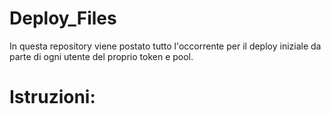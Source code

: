 # Deploy_Files

In questa repository viene postato tutto l'occorrente per il deploy iniziale da parte di ogni utente del proprio token e pool.

# Istruzioni:
